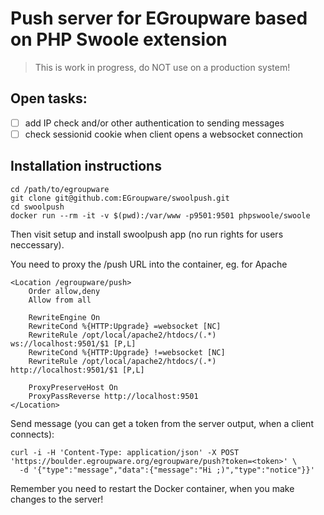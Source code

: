 # Push server for EGroupware based on PHP Swoole extension

> This is work in progress, do NOT use on a production system!

## Open tasks:
- [ ] add IP check and/or other authentication to sending messages
- [ ] check sessionid cookie when client opens a websocket connection

## Installation instructions
```
cd /path/to/egroupware
git clone git@github.com:EGroupware/swoolpush.git
cd swoolpush
docker run --rm -it -v $(pwd):/var/www -p9501:9501 phpswoole/swoole
```
Then visit setup and install swoolpush app (no run rights for users neccessary).

You need to proxy the /push URL into the container, eg. for Apache
```
<Location /egroupware/push>
    Order allow,deny
    Allow from all

    RewriteEngine On
    RewriteCond %{HTTP:Upgrade} =websocket [NC]
    RewriteRule /opt/local/apache2/htdocs/(.*)           ws://localhost:9501/$1 [P,L]
    RewriteCond %{HTTP:Upgrade} !=websocket [NC]
    RewriteRule /opt/local/apache2/htdocs/(.*)           http://localhost:9501/$1 [P,L]

    ProxyPreserveHost On
    ProxyPassReverse http://localhost:9501
</Location>
```

Send message (you can get a token from the server output, when a client connects):
```
curl -i -H 'Content-Type: application/json' -X POST 'https://boulder.egroupware.org/egroupware/push?token=<token>' \
  -d '{"type":"message","data":{"message":"Hi ;)","type":"notice"}}'
```

Remember you need to restart the Docker container, when you make changes to the server!
